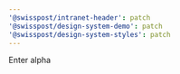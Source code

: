 ```yaml
---
'@swisspost/intranet-header': patch
'@swisspost/design-system-demo': patch
'@swisspost/design-system-styles': patch
---
```


Enter alpha
